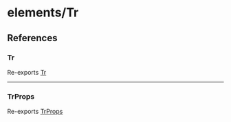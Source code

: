 # elements/Tr

## References

### Tr

Re-exports [Tr](functions/Tr.md)

***

### TrProps

Re-exports [TrProps](interfaces/TrProps.md)
